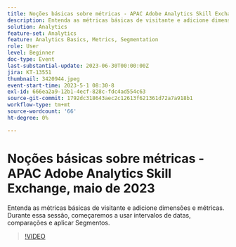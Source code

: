 ```yaml
---
title: Noções básicas sobre métricas - APAC Adobe Analytics Skill Exchange, maio de 2023
description: Entenda as métricas básicas de visitante e adicione dimensões e métricas. Durante essa sessão, começaremos a usar intervalos de datas, comparações e aplicar Segmentos.
solution: Analytics
feature-set: Analytics
feature: Analytics Basics, Metrics, Segmentation
role: User
level: Beginner
doc-type: Event
last-substantial-update: 2023-06-30T00:00:00Z
jira: KT-13551
thumbnail: 3420944.jpeg
event-start-time: 2023-5-1 08:30-8
exl-id: 666ea2a9-12b1-4ecf-828c-fdc4ad554c63
source-git-commit: 1792dc318643aec2c12613f621361d72a7a918b1
workflow-type: tm+mt
source-wordcount: '66'
ht-degree: 0%

---
```


# Noções básicas sobre métricas - APAC Adobe Analytics Skill Exchange, maio de 2023

Entenda as métricas básicas de visitante e adicione dimensões e métricas. Durante essa sessão, começaremos a usar intervalos de datas, comparações e aplicar Segmentos.

>[!VIDEO](https://video.tv.adobe.com/v/3420944/?learn=on)
